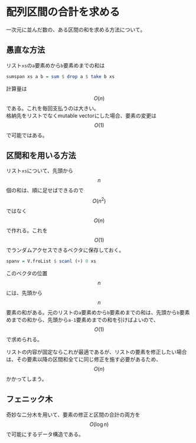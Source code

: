 # 配列区間の合計を求める

一次元に並んだ数の、ある区間の和を求める方法について。

## 愚直な方法

リスト`xs`の`a`要素めから`b`要素めまでの和は

```haskell
sumspan xs a b = sum $ drop a $ take b xs
```

計算量は$$O(n)$$である。これを毎回支払うのは大きい。  
格納先をリストでなくmutable vectorにした場合、要素の変更は$$O(1)$$で可能ではある。

## 区間和を用いる方法

リスト`xs`について、先頭から$$n$$個の和は、順に足せばできるので$$O(n^2)$$ではなく$$O(n)$$で作れる。これを$$O(1)$$でランダムアクセスできるベクタに保存しておく。

```haskell
spanv = V.froList $ scanl (+) 0 xs
```

このベクタの位置$$n$$には、先頭から$$n$$要素の和がある。元のリストの`a`要素めから`b`要素めまでの和は、先頭から`b`要素めまでの和から、先頭から`a-1`要素めまでの和を引けばよいので、$$O(1)$$で求められる。

リストの内容が固定ならこれが最適であるが、リストの要素を修正したい場合は、その要素以降の区間和全てに同じ修正を施す必要があるため、$$O(n)$$かかってしまう。

## フェニック木

奇妙な二分木を用いて、要素の修正と区間の合計の両方を$$O(\log n)$$で可能にするデータ構造である。

